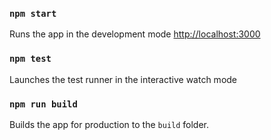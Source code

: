 
### `npm start`

Runs the app in the development mode [http://localhost:3000](http://localhost:3000)

### `npm test`

Launches the test runner in the interactive watch mode

### `npm run build`

Builds the app for production to the `build` folder.